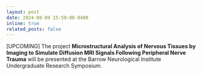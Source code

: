 ```yaml
---
layout: post
date: 2024-08-09 15:59:00-0400
inline: true
related_posts: false
---
```


[UPCOMING] The project **Microstructural Analysis of Nervous Tissues by Imaging to Simulate Diffusion MRI Signals Following Peripheral Nerve Trauma** will be presented at the Barrow Neurological Institute Undergraduate Research Symposium.
